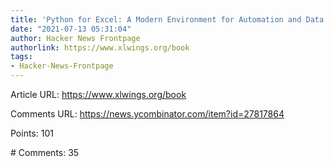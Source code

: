 ```yaml
---
title: 'Python for Excel: A Modern Environment for Automation and Data Analysis'
date: "2021-07-13 05:31:04"
author: Hacker News Frontpage
authorlink: https://www.xlwings.org/book
tags:
- Hacker-News-Frontpage
---
```


<p>Article URL: <a href="https://www.xlwings.org/book">https://www.xlwings.org/book</a></p>
<p>Comments URL: <a href="https://news.ycombinator.com/item?id=27817864">https://news.ycombinator.com/item?id=27817864</a></p>
<p>Points: 101</p>
<p># Comments: 35</p>
